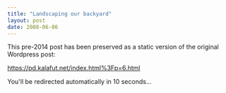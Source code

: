 ```yaml
---
title: "Landscaping our backyard"
layout: post
date: 2008-06-06
---
```


This pre-2014 post has been preserved as a static version of the original Wordpress post:

https://pd.kalafut.net/index.html%3Fp=6.html

You'll be redirected automatically in 10 seconds...

<head>
  <meta http-equiv="refresh" content="10;url=https://pd.kalafut.net/index.html%3Fp=6.html">
</head>


